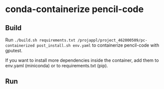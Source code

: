 # conda-containerize pencil-code
## Build
Run `./build.sh requirements.txt /projappl/project_462000509/pc-containerized post_install.sh env.yaml` to containerize pencil-code with gputest.

If you want to install more dependencies inside the container, add them to env.yaml (miniconda) or to requirements.txt (pip).

## Run

